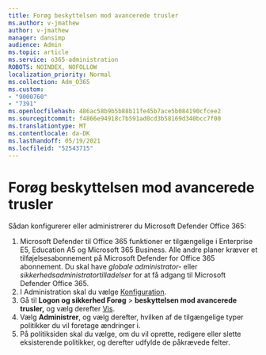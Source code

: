 ```yaml
---
title: Forøg beskyttelsen mod avancerede trusler
ms.author: v-jmathew
author: v-jmathew
manager: dansimp
audience: Admin
ms.topic: article
ms.service: o365-administration
ROBOTS: NOINDEX, NOFOLLOW
localization_priority: Normal
ms.collection: Adm_O365
ms.custom:
- "9000760"
- "7391"
ms.openlocfilehash: 486ac58b9b5b88b11fe45b7ace5b084190cfcee2
ms.sourcegitcommit: f4866e94918c7b591ad0cd3b58169d340bcc7f00
ms.translationtype: MT
ms.contentlocale: da-DK
ms.lasthandoff: 05/19/2021
ms.locfileid: "52543715"
---
```

# <a name="increase-protection-from-advanced-threats"></a>Forøg beskyttelsen mod avancerede trusler

Sådan konfigurerer eller administrerer du Microsoft Defender Office 365:

1. Microsoft Defender til Office 365 funktioner er tilgængelige i Enterprise E5, Education A5 og Microsoft 365 Business. Alle andre planer kræver et tilføjelsesabonnement på Microsoft Defender for Office 365 abonnement. Du skal have *globale administrator-* eller *sikkerhedsadministratortilladelser* for at få adgang til Microsoft Defender Office 365.
2. I Administration skal du vælge [Konfiguration](https://go.microsoft.com/fwlink/p/?linkid=2075721).
3. Gå til **Logon og sikkerhed Forøg**  >  **beskyttelsen mod avancerede trusler,** og vælg derefter [Vis](https://go.microsoft.com/fwlink/?linkid=2109302).
4. Vælg **Administrer**, og vælg derefter, hvilken af de tilgængelige typer politikker du vil foretage ændringer i.
5. På politiksiden skal du vælge, om du vil oprette, redigere eller slette eksisterende politikker, og derefter udfylde de påkrævede felter.
